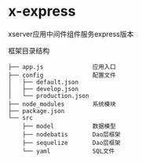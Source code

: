 # x-express
xserver应用中间件组件服务express版本

框架目录结构
>
	├── app.js 				应用入口
	├── config				配置文件
	│   ├── default.json
	│   ├── develop.json
	│   └── production.json
	├── node_modules		系统模块
	├── package.json
	└── src
	    ├── model			数据模型
	    ├── nodebatis		Dao层框架
	    ├── sequelize		Dao层框架
	    └── yaml			SQL文件